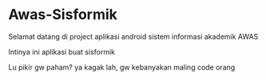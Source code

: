 # Awas-Sisformik

Selamat datang di project aplikasi android sistem informasi akademik AWAS

Intinya ini aplikasi buat sisformik

Lu pikir gw paham? ya kagak lah, gw kebanyakan maling code orang
